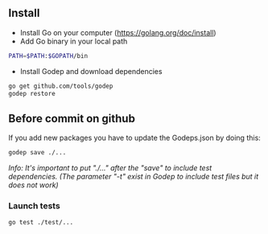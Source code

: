 ## Install
* Install Go on your computer (https://golang.org/doc/install)
* Add Go binary in your local path
```bash
PATH=$PATH:$GOPATH/bin
```

* Install Godep and download dependencies
```bash
go get github.com/tools/godep
godep restore
```

## Before commit on github
If you add new packages you have to update the Godeps.json by doing this:
```bash 
godep save ./...
```
_Info: It's important to put "./..." after the "save" to include test dependencies.
 (The parameter "-t" exist in Godep to include test files but it does not work)_

### Launch tests
```bash
go test ./test/... 
``` 
